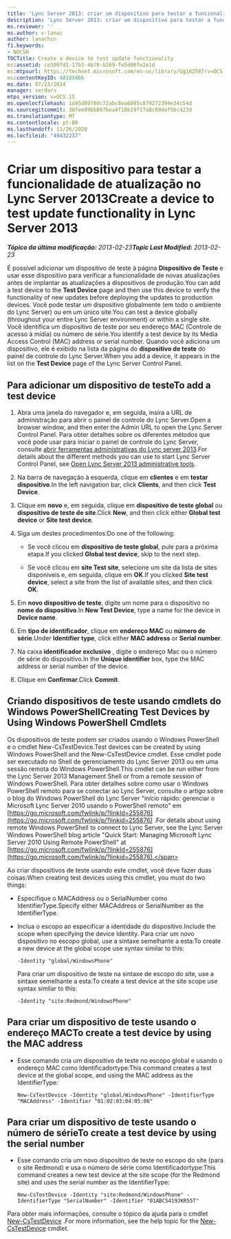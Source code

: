 ```yaml
---
title: 'Lync Server 2013: criar um dispositivo para testar a funcionalidade de atualização'
description: 'Lync Server 2013: criar um dispositivo para testar a funcionalidade de atualização.'
ms.reviewer: ''
ms.author: v-lanac
author: lanachin
f1.keywords:
- NOCSH
TOCTitle: Create a device to test update functionality
ms:assetid: ce509fd1-17b3-4b78-b269-fe5d06fe2e1d
ms:mtpsurl: https://technet.microsoft.com/en-us/library/Gg182587(v=OCS.15)
ms:contentKeyID: 48185466
ms.date: 07/23/2014
manager: serdars
mtps_version: v=OCS.15
ms.openlocfilehash: 1d45d8970dc72abc8ea6095c879272394e34c54d
ms.sourcegitcommit: 36fee89bb887bea4f18b19f17a8c69daf5bc423d
ms.translationtype: MT
ms.contentlocale: pt-BR
ms.lasthandoff: 11/26/2020
ms.locfileid: "49432237"
---
```

# <a name="create-a-device-to-test-update-functionality-in-lync-server-2013"></a><span data-ttu-id="19d8f-103">Criar um dispositivo para testar a funcionalidade de atualização no Lync Server 2013</span><span class="sxs-lookup"><span data-stu-id="19d8f-103">Create a device to test update functionality in Lync Server 2013</span></span>

<div data-xmlns="http://www.w3.org/1999/xhtml">

<div class="topic" data-xmlns="http://www.w3.org/1999/xhtml" data-msxsl="urn:schemas-microsoft-com:xslt" data-cs="https://msdn.microsoft.com/">

<div data-asp="https://msdn2.microsoft.com/asp">



</div>

<div id="mainSection">

<div id="mainBody"><span data-ttu-id="19d8f-104">

<span> </span></span><span class="sxs-lookup"><span data-stu-id="19d8f-104">

<span> </span></span></span>

<span data-ttu-id="19d8f-105">_**Tópico da última modificação:** 2013-02-23_</span><span class="sxs-lookup"><span data-stu-id="19d8f-105">_**Topic Last Modified:** 2013-02-23_</span></span>

<span data-ttu-id="19d8f-106">É possível adicionar um dispositivo de teste à página **Dispositivo de Teste** e usar esse dispositivo para verificar a funcionalidade de novas atualizações antes de implantar as atualizações a dispositivos de produção.</span><span class="sxs-lookup"><span data-stu-id="19d8f-106">You can add a test device to the **Test Device** page and then use this device to verify the functionality of new updates before deploying the updates to production devices.</span></span> <span data-ttu-id="19d8f-107">Você pode testar um dispositivo globalmente (em todo o ambiente do Lync Server) ou em um único site.</span><span class="sxs-lookup"><span data-stu-id="19d8f-107">You can test a device globally (throughout your entire Lync Server environment) or within a single site.</span></span> <span data-ttu-id="19d8f-108">Você identifica um dispositivo de teste por seu endereço MAC (Controle de acesso à mídia) ou número de série.</span><span class="sxs-lookup"><span data-stu-id="19d8f-108">You identify a test device by its Media Access Control (MAC) address or serial number.</span></span> <span data-ttu-id="19d8f-109">Quando você adiciona um dispositivo, ele é exibido na lista da página do **dispositivo de teste** do painel de controle do Lync Server.</span><span class="sxs-lookup"><span data-stu-id="19d8f-109">When you add a device, it appears in the list on the **Test Device** page of the Lync Server Control Panel.</span></span>

<div>

## <a name="to-add-a-test-device"></a><span data-ttu-id="19d8f-110">Para adicionar um dispositivo de teste</span><span class="sxs-lookup"><span data-stu-id="19d8f-110">To add a test device</span></span>

1.  <span data-ttu-id="19d8f-111">Abra uma janela do navegador e, em seguida, insira a URL de administração para abrir o painel de controle do Lync Server.</span><span class="sxs-lookup"><span data-stu-id="19d8f-111">Open a browser window, and then enter the Admin URL to open the Lync Server Control Panel.</span></span> <span data-ttu-id="19d8f-112">Para obter detalhes sobre os diferentes métodos que você pode usar para iniciar o painel de controle do Lync Server, consulte [abrir ferramentas administrativas do Lync server 2013](lync-server-2013-open-lync-server-administrative-tools.md).</span><span class="sxs-lookup"><span data-stu-id="19d8f-112">For details about the different methods you can use to start Lync Server Control Panel, see [Open Lync Server 2013 administrative tools](lync-server-2013-open-lync-server-administrative-tools.md).</span></span>

2.  <span data-ttu-id="19d8f-113">Na barra de navegação à esquerda, clique em **clientes** e em **testar dispositivo**.</span><span class="sxs-lookup"><span data-stu-id="19d8f-113">In the left navigation bar, click **Clients**, and then click **Test Device**.</span></span>

3.  <span data-ttu-id="19d8f-114">Clique em **novo** e, em seguida, clique em **dispositivo de teste global** ou **dispositivo de teste de site**.</span><span class="sxs-lookup"><span data-stu-id="19d8f-114">Click **New**, and then click either **Global test device** or **Site test device**.</span></span>

4.  <span data-ttu-id="19d8f-115">Siga um destes procedimentos:</span><span class="sxs-lookup"><span data-stu-id="19d8f-115">Do one of the following:</span></span>
    
      - <span data-ttu-id="19d8f-116">Se você clicou em **dispositivo de teste global**, pule para a próxima etapa.</span><span class="sxs-lookup"><span data-stu-id="19d8f-116">If you clicked **Global test device**, skip to the next step.</span></span>
    
      - <span data-ttu-id="19d8f-117">Se você clicou em **site Test site**, selecione um site da lista de sites disponíveis e, em seguida, clique em **OK**.</span><span class="sxs-lookup"><span data-stu-id="19d8f-117">If you clicked **Site test device**, select a site from the list of available sites, and then click **OK**.</span></span>

5.  <span data-ttu-id="19d8f-118">Em **novo dispositivo de teste**, digite um nome para o dispositivo no **nome do dispositivo**.</span><span class="sxs-lookup"><span data-stu-id="19d8f-118">In **New Test Device**, type a name for the device in **Device name**.</span></span>

6.  <span data-ttu-id="19d8f-119">Em **tipo de identificador**, clique em **endereço MAC** ou **número de série**.</span><span class="sxs-lookup"><span data-stu-id="19d8f-119">Under **Identifier type**, click either **MAC address** or **Serial number**.</span></span>

7.  <span data-ttu-id="19d8f-120">Na caixa **identificador exclusivo** , digite o endereço Mac ou o número de série do dispositivo.</span><span class="sxs-lookup"><span data-stu-id="19d8f-120">In the **Unique identifier** box, type the MAC address or serial number of the device.</span></span>

8.  <span data-ttu-id="19d8f-121">Clique em **Confirmar**.</span><span class="sxs-lookup"><span data-stu-id="19d8f-121">Click **Commit**.</span></span>

</div>

<div>

## <a name="creating-test-devices-by-using-windows-powershell-cmdlets"></a><span data-ttu-id="19d8f-122">Criando dispositivos de teste usando cmdlets do Windows PowerShell</span><span class="sxs-lookup"><span data-stu-id="19d8f-122">Creating Test Devices by Using Windows PowerShell Cmdlets</span></span>

<span data-ttu-id="19d8f-123">Os dispositivos de teste podem ser criados usando o Windows PowerShell e o cmdlet New-CsTestDevice.</span><span class="sxs-lookup"><span data-stu-id="19d8f-123">Test devices can be created by using Windows PowerShell and the New-CsTestDevice cmdlet.</span></span> <span data-ttu-id="19d8f-124">Esse cmdlet pode ser executado no Shell de gerenciamento do Lync Server 2013 ou em uma sessão remota do Windows PowerShell.</span><span class="sxs-lookup"><span data-stu-id="19d8f-124">This cmdlet can be run either from the Lync Server 2013 Management Shell or from a remote session of Windows PowerShell.</span></span> <span data-ttu-id="19d8f-125">Para obter detalhes sobre como usar o Windows PowerShell remoto para se conectar ao Lync Server, consulte o artigo sobre o blog do Windows PowerShell do Lync Server "início rápido: gerenciar o Microsoft Lync Server 2010 usando o PowerShell remoto" em [https://go.microsoft.com/fwlink/p/?linkId=255876](https://go.microsoft.com/fwlink/p/?linkid=255876) .</span><span class="sxs-lookup"><span data-stu-id="19d8f-125">For details about using remote Windows PowerShell to connect to Lync Server, see the Lync Server Windows PowerShell blog article "Quick Start: Managing Microsoft Lync Server 2010 Using Remote PowerShell" at [https://go.microsoft.com/fwlink/p/?linkId=255876](https://go.microsoft.com/fwlink/p/?linkid=255876).</span></span>

<span data-ttu-id="19d8f-126">Ao criar dispositivos de teste usando este cmdlet, você deve fazer duas coisas:</span><span class="sxs-lookup"><span data-stu-id="19d8f-126">When creating test devices using this cmdlet, you must do two things:</span></span>

  - <span data-ttu-id="19d8f-127">Especifique o MACAddress ou o SerialNumber como IdentifierType.</span><span class="sxs-lookup"><span data-stu-id="19d8f-127">Specify either MACAddress or SerialNumber as the IdentifierType.</span></span>

  - <span data-ttu-id="19d8f-128">Inclua o escopo ao especificar a identidade do dispositivo.</span><span class="sxs-lookup"><span data-stu-id="19d8f-128">Include the scope when specifying the device Identity.</span></span> <span data-ttu-id="19d8f-129">Para criar um novo dispositivo no escopo global, use a sintaxe semelhante a esta:</span><span class="sxs-lookup"><span data-stu-id="19d8f-129">To create a new device at the global scope use syntax similar to this:</span></span>
    
        -Identity "global/WindowsPhone"
    
    <span data-ttu-id="19d8f-130">Para criar um dispositivo de teste na sintaxe de escopo do site, use a sintaxe semelhante a esta:</span><span class="sxs-lookup"><span data-stu-id="19d8f-130">To create a test device at the site scope use syntax similar to this:</span></span>
    
        -Identity "site:Redmond/WindowsPhone"

<div>

## <a name="to-create-a-test-device-by-using-the-mac-address"></a><span data-ttu-id="19d8f-131">Para criar um dispositivo de teste usando o endereço MAC</span><span class="sxs-lookup"><span data-stu-id="19d8f-131">To create a test device by using the MAC address</span></span>

  - <span data-ttu-id="19d8f-132">Esse comando cria um dispositivo de teste no escopo global e usando o endereço MAC como Identificadortype:</span><span class="sxs-lookup"><span data-stu-id="19d8f-132">This command creates a test device at the global scope, and using the MAC address as the IdentifierType:</span></span>
    
        New-CsTestDevice -Identity "global/WindowsPhone" -IdentifierType "MACAddress" -Identifier "01:02:03:04:05:06"

</div>

<div>

## <a name="to-create-a-test-device-by-using-the-serial-number"></a><span data-ttu-id="19d8f-133">Para criar um dispositivo de teste usando o número de série</span><span class="sxs-lookup"><span data-stu-id="19d8f-133">To create a test device by using the serial number</span></span>

  - <span data-ttu-id="19d8f-134">Esse comando cria um novo dispositivo de teste no escopo do site (para o site Redmond) e usa o número de série como Identificadortype:</span><span class="sxs-lookup"><span data-stu-id="19d8f-134">This command creates a new test device at the site scope (for the Redmond site) and uses the serial number as the IdentifierType:</span></span>
    
        New-CsTestDevice -Identity "site:Redmond/WindowsPhone" -IdentifierType "SerialNumber" -Identifier "01ABC5419JKR55T"

</div>

<span data-ttu-id="19d8f-135">Para obter mais informações, consulte o tópico da ajuda para o cmdlet [New-CsTestDevice](https://docs.microsoft.com/powershell/module/skype/New-CsTestDevice) .</span><span class="sxs-lookup"><span data-stu-id="19d8f-135">For more information, see the help topic for the [New-CsTestDevice](https://docs.microsoft.com/powershell/module/skype/New-CsTestDevice) cmdlet.</span></span>

<span data-ttu-id="19d8f-136"></div>

</div>

<span> </span>

</div>

</div>

</span><span class="sxs-lookup"><span data-stu-id="19d8f-136"></div>

</div>

<span> </span>

</div>

</div>

</span></span></div>


